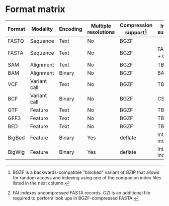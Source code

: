 # Format matrix

| Format    | Modality | Encoding | Multiple resolutions | Compression support[^1] | Index support | Authority |
|-----------|----------|----------|----------------------|-------------------------|---------------|-----------|
| FASTQ     | Sequence | Text     | No                  | BGZF                   |               | |
| FASTA     | Sequence | Text     | No                  | BGZF                   | FAI, FAI + GZI[^2]  | |
| SAM       | Alignment| Text     | No                  | BGZF                   | TBI, CSI      | [3] |
| BAM       | Alignment| Binary   | No               | BGZF                   | BAI, CSI      | [3] |
| VCF       | Variant call | Text | No                  | BGZF                   | TBI, CSI      | [3] |
| BCF       | Variant call | Binary | No           | BGZF                   | CSI           | [3] |
| GTF       | Feature  | Text     | No                  | BGZF                   | TBI, CSI      | |
| GFF3      | Feature  | Text     | No                  | BGZF                   | TBI, CSI      | [5] |
| BED       | Feature  | Text     | No                  | BGZF                   | TBI, CSI      | [3], [4] |
| BigBed    | Feature  | Binary   | Yes             | deflate                | Internal index |  [4] |
| BigWig    | Feature  | Binary   | Yes         | deflate                | Internal index | [4] |

[^1]: BGZF is a backwards-compatible "blocked" variant of GZIP that allows for random access and indexing using one of the companion index files listed in the next column.
[^2]: FAI indexes uncompressed FASTA records. GZI is an additional file required to perform look ups in BGZF-compressed FASTA.
[^3]: GA4GH and the [htslib](https://www.htslib.org/) references and specifications.
[^4]: UCSC Genome Browser and the [Kent Source](https://github.com/ucscGenomeBrowser/kent-core).
[^5]: [sequenceontology.org](https://github.com/The-Sequence-Ontology/Specifications/blob/master/gff3.md)
